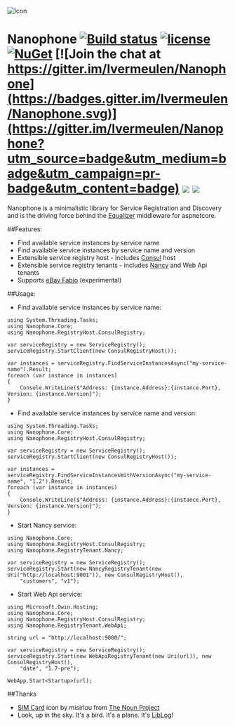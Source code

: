 ![Icon](http://i.imgur.com/WnKfKOC.png?1) 
# Nanophone [![Build status](https://ci.appveyor.com/api/projects/status/hwk6g88wm7orvcog?svg=true)](https://ci.appveyor.com/project/lvermeulen/nanophone) [![license](https://img.shields.io/github/license/lvermeulen/Nanophone.svg?maxAge=2592000)](https://github.com/lvermeulen/Nanophone/blob/master/LICENSE) [![NuGet](https://img.shields.io/nuget/vpre/Nanophone.Core.svg?maxAge=2592000)](https://www.nuget.org/packages/Nanophone.Core/) [![Join the chat at https://gitter.im/lvermeulen/Nanophone](https://badges.gitter.im/lvermeulen/Nanophone.svg)](https://gitter.im/lvermeulen/Nanophone?utm_source=badge&utm_medium=badge&utm_campaign=pr-badge&utm_content=badge) ![](https://img.shields.io/badge/.net-4.5.1-yellowgreen.svg) ![](https://img.shields.io/badge/netstandard-1.6-yellowgreen.svg)
Nanophone is a minimalistic library for Service Registration and Discovery and is the driving force behind the [Equalizer](https://github.com/lvermeulen/Equalizer) middleware for aspnetcore.

##Features:
* Find available service instances by service name
* Find available service instances by service name and version
* Extensible service registry host - includes [Consul](https://www.consul.io/) host
* Extensible service registry tenants - includes [Nancy](https://github.com/NancyFx/Nancy) and Web Api tenants
* Supports [eBay Fabio](https://github.com/eBay/fabio) (experimental)

##Usage:

* Find available service instances by service name:
~~~~
using System.Threading.Tasks;
using Nanophone.Core;
using Nanophone.RegistryHost.ConsulRegistry;

var serviceRegistry = new ServiceRegistry();
serviceRegistry.StartClient(new ConsulRegistryHost());

var instances = serviceRegistry.FindServiceInstancesAsync("my-service-name").Result;
foreach (var instance in instances)
{
    Console.WriteLine($"Address: {instance.Address}:{instance.Port}, Version: {instance.Version}");
}
~~~~

* Find available service instances by service name and version:
~~~~
using System.Threading.Tasks;
using Nanophone.Core;
using Nanophone.RegistryHost.ConsulRegistry;

var serviceRegistry = new ServiceRegistry();
serviceRegistry.StartClient(new ConsulRegistryHost());

var instances = serviceRegistry.FindServiceInstancesWithVersionAsync("my-service-name", "1.2").Result;
foreach (var instance in instances)
{
    Console.WriteLine($"Address: {instance.Address}:{instance.Port}, Version: {instance.Version}");
}
~~~~

* Start Nancy service:
~~~~
using Nanophone.Core;
using Nanophone.RegistryHost.ConsulRegistry;
using Nanophone.RegistryTenant.Nancy;

var serviceRegistry = new ServiceRegistry();
serviceRegistry.Start(new NancyRegistryTenant(new Uri("http://localhost:9001")), new ConsulRegistryHost(),
    "customers", "v1");
~~~~

* Start Web Api service:
~~~~
using Microsoft.Owin.Hosting;
using Nanophone.Core;
using Nanophone.RegistryHost.ConsulRegistry;
using Nanophone.RegistryTenant.WebApi;

string url = "http://localhost:9000/";

var serviceRegistry = new ServiceRegistry();
serviceRegistry.Start(new WebApiRegistryTenant(new Uri(url)), new ConsulRegistryHost(), 
    "date", "1.7-pre");

WebApp.Start<Startup>(url);
~~~~

##Thanks
* [SIM Card](https://thenounproject.com/term/sim-card/15160) icon by misirlou from [The Noun Project](https://thenounproject.com)
* Look, up in the sky. It's a bird. It's a plane. It's [LibLog](https://www.nuget.org/packages/LibLog/)!
